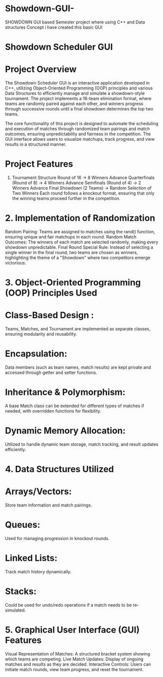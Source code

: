 # Showdown-GUI-
SHOWDOWN GUI based Semester project where using C++ and Data structures Concept i have created this basic GUI 

# Showdown Scheduler GUI
# Project Overview
The Showdown Scheduler GUI is an interactive application developed in C++, utilizing Object-Oriented Programming (OOP) principles and various Data Structures to efficiently manage and simulate a showdown-style tournament. The project implements a 16-team elimination format, where teams are randomly paired against each other, and winners progress through successive rounds until a final showdown determines the top two teams.

The core functionality of this project is designed to automate the scheduling and execution of matches through randomized team pairings and match outcomes, ensuring unpredictability and fairness in the competition. The GUI interface allows users to visualize matchups, track progress, and view results in a structured manner.

# Project Features
1. Tournament Structure
Round of 16 → 8 Winners Advance
Quarterfinals (Round of 8) → 4 Winners Advance
Semifinals (Round of 4) → 2 Winners Advance
Final Showdown (2 Teams) → Random Selection of Two Winners
Each round follows a knockout format, ensuring that only the winning teams proceed further in the competition.

# 2. Implementation of Randomization
Random Pairing: Teams are assigned to matches using the rand() function, ensuring unique and fair matchups in each round.
Random Match Outcomes: The winners of each match are selected randomly, making every showdown unpredictable.
Final Round Special Rule: Instead of selecting a single winner in the final round, two teams are chosen as winners, highlighting the theme of a "Showdown" where two competitors emerge victorious.

# 3. Object-Oriented Programming (OOP) Principles Used
# Class-Based Design : 
Teams, Matches, and Tournament are implemented as separate classes, ensuring modularity and reusability.
# Encapsulation: 
Data members (such as team names, match results) are kept private and accessed through getter and setter functions.
# Inheritance & Polymorphism: 
A base Match class can be extended for different types of matches if needed, with overridden functions for flexibility.
# Dynamic Memory Allocation: 
Utilized to handle dynamic team storage, match tracking, and result updates efficiently.

# 4. Data Structures Utilized
# Arrays/Vectors: 
Store team information and match pairings.
# Queues: 
Used for managing progression in knockout rounds.
# Linked Lists: 
Track match history dynamically.
# Stacks:
Could be used for undo/redo operations if a match needs to be re-simulated.

# 5. Graphical User Interface (GUI) Features
Visual Representation of Matches: A structured bracket system showing which teams are competing.
Live Match Updates: Display of ongoing matches and results as they are decided.
Interactive Controls: Users can initiate match rounds, view team progress, and reset the tournament.
